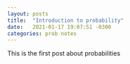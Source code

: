 ```yaml
---
layout: posts
title:  "Introduction to probability"
date:   2021-01-17 19:07:51 -0300
categories: prob notes 
---
```


This is the first post about probabilities
